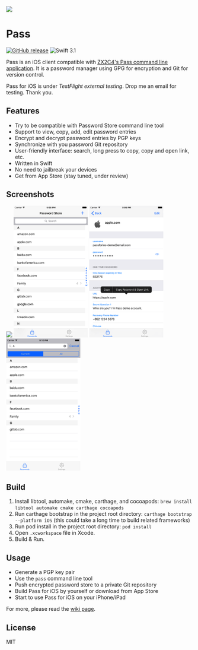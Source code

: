 <img src="icon/icon_round.png" width="76"/>

# Pass
[![GitHub release](https://img.shields.io/github/release/mssun/pass-ios.svg)](https://github.com/mssun/pass-ios/releases)
![Swift 3.1](https://img.shields.io/badge/Swift-3.1-orange.svg)

Pass is an iOS client compatible with [ZX2C4's Pass command line
application](http://www.passwordstore.org/).  It is a password manager using
GPG for encryption and Git for version control.

Pass for iOS is under *TestFlight external testing*. Drop me an email for
testing. Thank you.

## Features

- Try to be compatible with Password Store command line tool
- Support to view, copy, add, edit password entries
- Encrypt and decrypt password entries by PGP keys
- Synchronize with you password Git repository
- User-friendly interface: search, long press to copy, copy and open link, etc.
- Written in Swift
- No need to jailbreak your devices
- Get from App Store (stay tuned, under review)

## Screenshots

<img src="screenshot/preview.gif" width="200"/>
<img src="screenshot/screenshot1.png" width="200"/>
<img src="screenshot/screenshot2.png" width="200"/>
<img src="screenshot/screenshot3.png" width="200"/>

## Build

1. Install libtool, automake, cmake, carthage, and cocoapods: `brew install
   libtool automake cmake carthage cocoapods`
2. Run carthage bootstrap in the project root directory: `carthage bootstrap
   --platform iOS` (this could take a long time to build related frameworks)
3. Run pod install in the project root directory: `pod install`
4. Open `.xcworkspace` file in Xcode.
5. Build & Run.

## Usage

- Generate a PGP key pair
- Use the `pass` command line tool
- Push encrypted password store to a private Git repository
- Build Pass for iOS by yourself or download from App Store
- Start to use Pass for iOS on your iPhone/iPad

For more, please read the [wiki page](https://github.com/mssun/pass-ios/wiki).

## License

MIT
